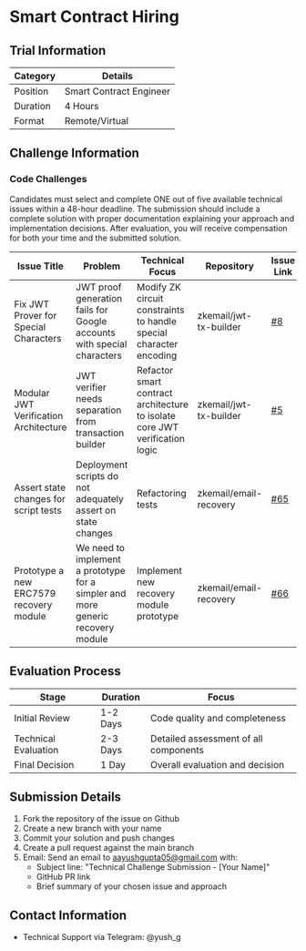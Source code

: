 # Smart Contract Hiring

## Trial Information

| Category | Details |
|----------|----------|
| Position | Smart Contract Engineer |
| Duration | 4 Hours |
| Format | Remote/Virtual |

## Challenge Information

### Code Challenges

Candidates must select and complete ONE out of five available technical issues within a 48-hour deadline. The submission should include a complete solution with proper documentation explaining your approach and implementation decisions. After evaluation, you will receive compensation for both your time and the submitted solution.

| Issue Title | Problem | Technical Focus | Repository | Issue Link |
|------------|----------|-----------------|------------|------------|
| Fix JWT Prover for Special Characters | JWT proof generation fails for Google accounts with special characters | Modify ZK circuit constraints to handle special character encoding | zkemail/jwt-tx-builder | [#8](https://github.com/zkemail/jwt-tx-builder/issues/8) |
| Modular JWT Verification Architecture | JWT verifier needs separation from transaction builder | Refactor smart contract architecture to isolate core JWT verification logic | zkemail/jwt-tx-builder | [#5](https://github.com/zkemail/jwt-tx-builder/issues/5) |
| Assert state changes for script tests | Deployment scripts do not adequately assert on state changes | Refactoring tests | zkemail/email-recovery | [#65](https://github.com/zkemail/email-recovery/issues/65)  |
| Prototype a new ERC7579 recovery module | We need to implement a prototype for a simpler and more generic recovery module | Implement new recovery module prototype | zkemail/email-recovery | [#66](https://github.com/zkemail/email-recovery/issues/66) |

## Evaluation Process

| Stage | Duration | Focus |
|-------|----------|-------|
| Initial Review | 1-2 Days | Code quality and completeness |
| Technical Evaluation | 2-3 Days | Detailed assessment of all components |
| Final Decision | 1 Day | Overall evaluation and decision |

## Submission Details

1. Fork the repository of the issue on Github
2. Create a new branch with your name
3. Commit your solution and push changes
4. Create a pull request against the main branch
5. Email: Send an email to aayushgupta05@gmail.com with:
   - Subject line: "Technical Challenge Submission - [Your Name]"
   - GitHub PR link
   - Brief summary of your chosen issue and approach

## Contact Information
- Technical Support via Telegram: @yush_g
